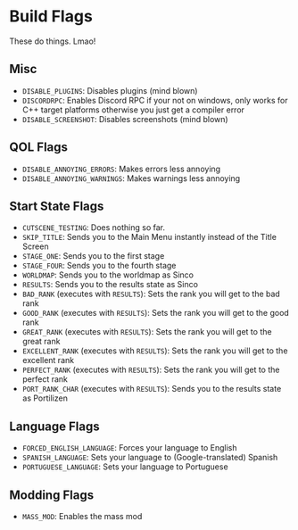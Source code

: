 # Build Flags
These do things. Lmao!

## Misc
- `DISABLE_PLUGINS`: Disables plugins (mind blown)
- `DISCORDRPC`: Enables Discord RPC if your not on windows, only works for C++ target platforms otherwise you just get a compiler error
- `DISABLE_SCREENSHOT`: Disables screenshots (mind blown)

## QOL Flags
- `DISABLE_ANNOYING_ERRORS`: Makes errors less annoying
- `DISABLE_ANNOYING_WARNINGS`: Makes warnings less annoying

## Start State Flags
- `CUTSCENE_TESTING`: Does nothing so far.
- `SKIP_TITLE`: Sends you to the Main Menu instantly instead of the Title Screen
- `STAGE_ONE`: Sends you to the first stage
- `STAGE_FOUR`: Sends you to the fourth stage
- `WORLDMAP`: Sends you to the worldmap as Sinco
- `RESULTS`: Sends you to the results state as Sinco
- `BAD_RANK` (executes with `RESULTS`): Sets the rank you will get to the bad rank
- `GOOD_RANK` (executes with `RESULTS`): Sets the rank you will get to the good rank
- `GREAT_RANK` (executes with `RESULTS`): Sets the rank you will get to the great rank
- `EXCELLENT_RANK` (executes with `RESULTS`): Sets the rank you will get to the excellent rank
- `PERFECT_RANK` (executes with `RESULTS`): Sets the rank you will get to the perfect rank
- `PORT_RANK_CHAR` (executes with `RESULTS`): Sends you to the results state as Portilizen

## Language Flags
- `FORCED_ENGLISH_LANGUAGE`: Forces your language to English
- `SPANISH_LANGUAGE`: Sets your language to (Google-translated) Spanish
- `PORTUGUESE_LANGUAGE`: Sets your language to Portuguese

## Modding Flags
- `MASS_MOD`: Enables the mass mod